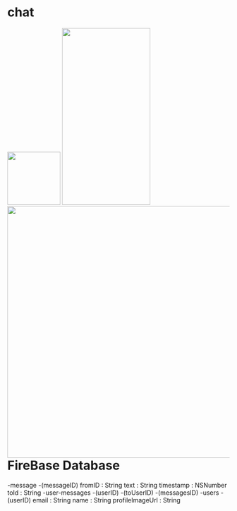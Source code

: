 # chat






<p>
<img width = 120, src = "http://i.imgur.com/w1zrm8l.png"/>
<img src="http://i.giphy.com/xUA7b9hZSMGP5AH5g4.gif" width="200" height="400" />
<img src = "http://i.imgur.com/bHgYeXc.png", style = "float:right; width:570px">
</p>





# FireBase Database
-message
	-(messageID)
		fromID : String
		text : String
		timestamp : NSNumber
		toId : String
-user-messages
	-(userID)
		-(toUserID)
			-(messagesID)
-users
	-(userID)
		email : String
		name : String
		profileImageUrl : String
